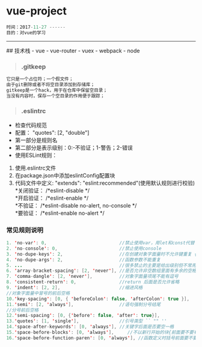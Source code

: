 # vue-project
```javascript
时间：2017-11-27 ------
目的：对vue的学习
```
<hr/>
## 技术栈
- vue
- vue-router
- vuex
- webpack
- node

> ### .gitkeep
```java
它只是一个占位符；一个假文件；
由于git删除或者不将空目录添加到存储库；
gitkeep是一个hack，用于在仓库中保留空目录；
当没有内容时，保存一个空目录的作用便于跟踪；
```

> ### .eslintrc
- 检查代码规范
- 配置： "quotes": [2, "double"]
- 第一部分是规则名
- 第二部分是表示级别：0:-不验证；1-警告；2-错误
- 使用ESLint规则：
1. 使用.eslintrc文件
2. 在package.json中添加eslintConfig配置块
3. 代码文件中定义: "extends": "eslint:recommended"(使用默认规则进行校验) <br/>
*关闭验证： /*eslint-disable */ <br/>
*开启验证： /*eslint-enable  */ <br/>
*不验证：   /*eslint-disable no-alert, no-console */ <br/>
*要验证：   /*eslint-enable no-alert */ <br/>
### 常见规则说明
```java
1. 'no-var': 0,                           //禁止使用var，用let和const代替
2. 'no-console': 0,                       //禁止使用console
3. 'no-dupe-keys': 2,                     //在创建对象字面量时不允许键重复 {a:1,a:1}
4. 'no-dupe-args': 2,                     //函数参数不能重复
5. ...                                    //很多禁止的主要是给出级别但不常用未列出
6. 'array-bracket-spacing': [2, 'never'], //是否允许非空数组里面有多余的空格
7. 'comma-dangle': [2, 'never'],          //对象字面量项尾不能有逗号
8. 'consistent-return': 0,                //return 后面是否允许省略
9. 'indent': [2, 2],                      //缩进风格
//对象字面量中冒号的前后空格
10.'key-spacing': [0, { 'beforeColon': false, 'afterColon': true }],
11.'semi': [2, 'always'],                 //语句强制分号结尾
//分号前后空格
12.'semi-spacing': [0, {'before': false, 'after': true}],
13.'quotes': [1, 'single'],               //引号类型 `` "" ''
14.'space-after-keywords': [0, 'always'], //关键字后面是否要空一格
15.'space-before-blocks': [0, 'always'],     //不以新行开始的块{前面要不要有空格
16.'space-before-function-paren': [0, 'always'], //函数定义时括号前面要不要有空格
```
